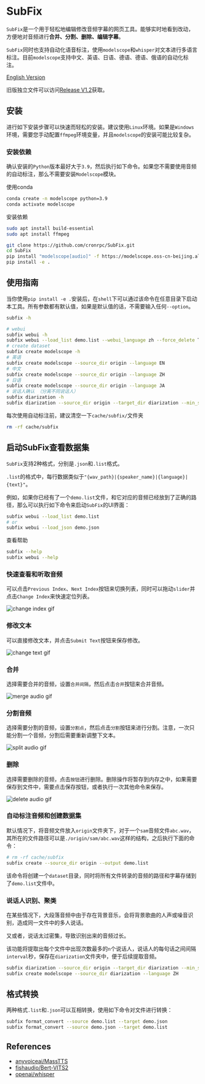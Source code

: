 # SubFix
`SubFix`是一个用于轻松地编辑修改音频字幕的网页工具。能够实时地看到改动，方便地对音频进行**合并、分割、删除、编辑字幕**。

`SubFix`同时也支持自动化语音标注，使用`modelscope`和`whisper`对文本进行多语言标注。目前`modelscope`支持中文、英语、日语、德语、德语、俄语的自动化标注。

[English Version](README.md)

旧版独立文件可以访问[Release V1.2](https://github.com/cronrpc/SubFix/releases/tag/v1.2)获取。

## 安装

进行如下安装步骤可以快速而轻松的安装。建议使用`Linux`环境。如果是`Windows`环境，需要您手动配置`ffmpeg`环境变量，并且`modelscope`的安装可能比较复杂。

### 安装依赖

确认安装的`Python`版本最好大于`3.9`，然后执行如下命令。如果您不需要使用音频的自动标注，那么不需要安装`Modelscope`模块。

使用conda
```bash
conda create -n modelscope python=3.9
conda activate modelscope
```

安装依赖

```bash
sudo apt install build-essential
sudo apt install ffmpeg

git clone https://github.com/cronrpc/SubFix.git
cd SubFix
pip install "modelscope[audio]" -f https://modelscope.oss-cn-beijing.aliyuncs.com/releases/repo.html
pip install -e .
```

## 使用指南

当你使用`pip install -e .`安装后，在`shell`下可以通过该命令在任意目录下启动本工具。所有参数都有默认值，如果是默认值的话，不需要输入任何`--option`。
```bash
subfix -h

# webui
subfix webui -h
subfix webui --load_list demo.list --webui_language zh --force_delete True
# create dataset
subfix create modelscope -h
# 英语
subfix create modelscope --source_dir origin --language EN
# 中文
subfix create modelscope --source_dir origin --language ZH
# 日语
subfix create modelscope --source_dir origin --language JA
# 说话人确认 （分离不同说话人）
subfix diarization -h
subfix diarization --source_dir origin --target_dir diarization --min_seconds 3.0
```

每次使用自动标注前，建议清空一下`cache/subfix/`文件夹
```bash
rm -rf cache/subfix
```

## 启动SubFix查看数据集

`SubFix`支持2种格式，分别是`.json`和`.list`格式。

`.list`的格式中，每行数据类似于`"{wav_path}|{speaker_name}|{language}|{text}"`。

例如，如果你已经有了一个`demo.list`文件，和它对应的音频已经放到了正确的路径，那么可以执行如下命令来启动`SubFix`的UI界面：

```bash
subfix webui --load_list demo.list
# or
subfix webui --load_json demo.json
```

查看帮助
```bash
subfix --help
subfix webui --help
```

### 快速查看和听取音频

可以点击`Previous Index`、`Next Index`按钮来切换列表，同时可以拖动`slider`并点击`Change Index`来快速定位列表。

![change index gif](images/index.gif)

### 修改文本

可以直接修改文本，并点击`Submit Text`按钮来保存修改。

![change text gif](images/text.gif)

### 合并

选择需要合并的音频，设置`合并间隔`，然后点击`合并`按钮来合并音频。

![merge audio gif](images/merge.gif)

### 分割音频

选择需要分割的音频，设置`分割点`，然后点击`分割`按钮来进行分割。注意，一次只能分割一个音频，分割后需要重新调整下文本。

![split audio gif](images/split.gif)

### 删除

选择需要删除的音频，点击`按钮`进行删除。删除操作将暂存到内存之中，如果需要保存到文件中，需要点击保存按钮，或者执行一次其他命令来保存。

![delete audio gif](images/delete.gif)

### 自动标注音频和创建数据集

默认情况下，将音频文件放入`origin`文件夹下，对于一个`sam`音频文件`abc.wav`，其所在的文件路径可以是`./origin/sam/abc.wav`这样的结构，之后执行下面的命令：

```bash
# rm -rf cache/subfix
subfix create --source_dir origin --output demo.list
```

该命令将创建一个`dataset`目录，同时将所有文件转录的音频的路径和字幕存储到了`demo.list`文件中。

### 说话人识别、聚类

在某些情况下，大段落音频中由于存在背景音乐，会将背景歌曲的人声或噪音识别，造成同一文件中的多人说话。

又或者，说话太过密集，导致识别出来的音频过长。

该功能将提取出每个文件中出现次数最多的`n`个说话人，说话人的每句话之间间隔`interval`秒，保存在`diarization`文件夹中，便于后续提取音频。

```bash
subfix diarization --source_dir origin --target_dir diarization --min_seconds 3.0 --interval 10 --top_of_number 1
subfix create modelscope --source_dir diarization --language ZH
```

## 格式转换

两种格式`.list`和`.json`可以互相转换，使用如下命令对文件进行转换：

```bash
subfix format_convert --source demo.list --target demo.json
subfix format_convert --source demo.json --target demo.list
```

## References

- [anyvoiceai/MassTTS](https://github.com/anyvoiceai/MassTTS)
- [fishaudio/Bert-VITS2](https://github.com/fishaudio/Bert-VITS2)
- [openai/whisper](https://github.com/openai/whisper)